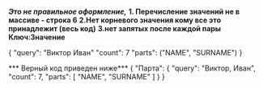   ***Это не правильное оформление,*** 
__1. Перечисление значений не в массиве - строка 6__
__2.Нет корневого значения кому все это принадлежит (весь код)__
__3.нет запятых после каждой пары Ключ:Значение__ 

{
     "query": "Виктор Иван"
     "count": 7
     "parts": ("NAME", "SURNAME")
}


*** Верный код приведен ниже***
{
    "Парта": {
        "query": "Виктор, Иван",
        "count": 7,
        "parts": [
            "NAME", "SURNAME"
        ]
    }
} 